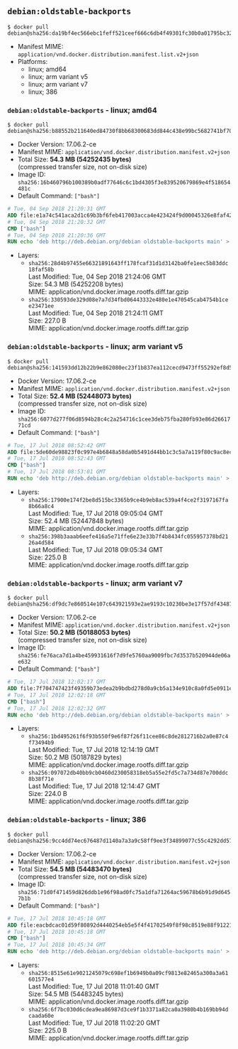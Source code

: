 ## `debian:oldstable-backports`

```console
$ docker pull debian@sha256:da19bf4ec566ebc1feff521ceef666c6db4f49301fc30b0a01795bc323339b66
```

-	Manifest MIME: `application/vnd.docker.distribution.manifest.list.v2+json`
-	Platforms:
	-	linux; amd64
	-	linux; arm variant v5
	-	linux; arm variant v7
	-	linux; 386

### `debian:oldstable-backports` - linux; amd64

```console
$ docker pull debian@sha256:b88552b211640ed84730f8bb68300683dd844c438e99bc5682741bf707f7094b
```

-	Docker Version: 17.06.2-ce
-	Manifest MIME: `application/vnd.docker.distribution.manifest.v2+json`
-	Total Size: **54.3 MB (54252435 bytes)**  
	(compressed transfer size, not on-disk size)
-	Image ID: `sha256:16b460796b100389b0adf77646c6c1bd4305f3e839520679869e4f518654481c`
-	Default Command: `["bash"]`

```dockerfile
# Tue, 04 Sep 2018 21:20:31 GMT
ADD file:e1a74c541aca2d1c69b3bf6feb417003acca4e423424f9d00045326e8faf427a in / 
# Tue, 04 Sep 2018 21:20:32 GMT
CMD ["bash"]
# Tue, 04 Sep 2018 21:20:36 GMT
RUN echo 'deb http://deb.debian.org/debian oldstable-backports main' > /etc/apt/sources.list.d/backports.list
```

-	Layers:
	-	`sha256:28d4b97455e66321891643ff178fcaf31d1d3142ba0fe1eec5b83ddc18faf58b`  
		Last Modified: Tue, 04 Sep 2018 21:24:06 GMT  
		Size: 54.3 MB (54252208 bytes)  
		MIME: application/vnd.docker.image.rootfs.diff.tar.gzip
	-	`sha256:330593de329d08e7a7d34fbd06443332e480e1e470545cab4754b1cee23471ee`  
		Last Modified: Tue, 04 Sep 2018 21:24:11 GMT  
		Size: 227.0 B  
		MIME: application/vnd.docker.image.rootfs.diff.tar.gzip

### `debian:oldstable-backports` - linux; arm variant v5

```console
$ docker pull debian@sha256:141593dd12b22b9e862080ec23f1b837ea112cecd9473ff55292ef8d5ef87e4d
```

-	Docker Version: 17.06.2-ce
-	Manifest MIME: `application/vnd.docker.distribution.manifest.v2+json`
-	Total Size: **52.4 MB (52448073 bytes)**  
	(compressed transfer size, not on-disk size)
-	Image ID: `sha256:6077d277f06d8594b28c4c2a254716c1cee3deb75fba280fb93e86d2661771cd`
-	Default Command: `["bash"]`

```dockerfile
# Tue, 17 Jul 2018 08:52:42 GMT
ADD file:5de60de98823f0c997e4b6848a58da0b5491d44bb1c3c5a7a119f80c9ac8ecfd in / 
# Tue, 17 Jul 2018 08:52:43 GMT
CMD ["bash"]
# Tue, 17 Jul 2018 08:53:01 GMT
RUN echo 'deb http://deb.debian.org/debian oldstable-backports main' > /etc/apt/sources.list.d/backports.list
```

-	Layers:
	-	`sha256:17900e174f2be8d515bc3365b9ce4b9eb8ac539a4f4ce2f3197167fa8b66a8c4`  
		Last Modified: Tue, 17 Jul 2018 09:05:04 GMT  
		Size: 52.4 MB (52447848 bytes)  
		MIME: application/vnd.docker.image.rootfs.diff.tar.gzip
	-	`sha256:398b3aaab6eefe416a5e71ffe6e23e33b7f4b8434fc055957378bd2126a4d584`  
		Last Modified: Tue, 17 Jul 2018 09:05:34 GMT  
		Size: 225.0 B  
		MIME: application/vnd.docker.image.rootfs.diff.tar.gzip

### `debian:oldstable-backports` - linux; arm variant v7

```console
$ docker pull debian@sha256:df9dc7e860514e107c643921593e2ae9193c10230be3e17f57df434878367253
```

-	Docker Version: 17.06.2-ce
-	Manifest MIME: `application/vnd.docker.distribution.manifest.v2+json`
-	Total Size: **50.2 MB (50188053 bytes)**  
	(compressed transfer size, not on-disk size)
-	Image ID: `sha256:fe76aca7d1a4be459931616f7d9fe5760aa9009fbc7d3537b520944de06ae632`
-	Default Command: `["bash"]`

```dockerfile
# Tue, 17 Jul 2018 12:02:17 GMT
ADD file:7f704747423f49359b73edea2b9bdbd278d0a9cb5a134e910c8a0fd5e0911e95 in / 
# Tue, 17 Jul 2018 12:02:18 GMT
CMD ["bash"]
# Tue, 17 Jul 2018 12:02:32 GMT
RUN echo 'deb http://deb.debian.org/debian oldstable-backports main' > /etc/apt/sources.list.d/backports.list
```

-	Layers:
	-	`sha256:1bd495261f6f93b550f9e6f87f26f11cee86c8de2812716b2a0e87c4f73494b9`  
		Last Modified: Tue, 17 Jul 2018 12:14:19 GMT  
		Size: 50.2 MB (50187829 bytes)  
		MIME: application/vnd.docker.image.rootfs.diff.tar.gzip
	-	`sha256:097072db40bb9cb0460d230058318eb5a55e2fd5c7a734d87e700ddc8b38f71e`  
		Last Modified: Tue, 17 Jul 2018 12:14:47 GMT  
		Size: 224.0 B  
		MIME: application/vnd.docker.image.rootfs.diff.tar.gzip

### `debian:oldstable-backports` - linux; 386

```console
$ docker pull debian@sha256:9cc4dd74ec676487d1140a7a3a9c58ff9ee3f34899077c55c4292dd573892bf8
```

-	Docker Version: 17.06.2-ce
-	Manifest MIME: `application/vnd.docker.distribution.manifest.v2+json`
-	Total Size: **54.5 MB (54483470 bytes)**  
	(compressed transfer size, not on-disk size)
-	Image ID: `sha256:71d0f471459d826ddb1e96f98ad0fc75a1dfa71264ac59678b6b91d9d6457b1b`
-	Default Command: `["bash"]`

```dockerfile
# Tue, 17 Jul 2018 10:45:18 GMT
ADD file:eacbdcac01d59f80892d4440254eb5e5f4f41702549f8f98c8519e88f9122155 in / 
# Tue, 17 Jul 2018 10:45:18 GMT
CMD ["bash"]
# Tue, 17 Jul 2018 10:45:34 GMT
RUN echo 'deb http://deb.debian.org/debian oldstable-backports main' > /etc/apt/sources.list.d/backports.list
```

-	Layers:
	-	`sha256:8515e61e9021245079c698ef1b6949b0a09cf9813e82465a300a3a61601577e4`  
		Last Modified: Tue, 17 Jul 2018 11:01:40 GMT  
		Size: 54.5 MB (54483245 bytes)  
		MIME: application/vnd.docker.image.rootfs.diff.tar.gzip
	-	`sha256:6f7bc030d6cdea9ea86987d3ce9f1b3371a82ca0a3980b4b169bb94dcaada60e`  
		Last Modified: Tue, 17 Jul 2018 11:02:20 GMT  
		Size: 225.0 B  
		MIME: application/vnd.docker.image.rootfs.diff.tar.gzip
